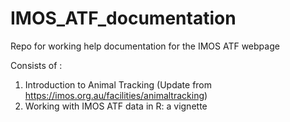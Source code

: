 # IMOS_ATF_documentation

Repo for working help documentation for the IMOS ATF webpage

Consists of :
1) Introduction to Animal Tracking (Update from https://imos.org.au/facilities/animaltracking)  
2) Working with IMOS ATF data in R: a vignette

